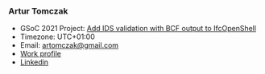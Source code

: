 ### Artur Tomczak

-   GSoC 2021 Project: [Add IDS validation with BCF output to
    IfcOpenShell](/wiki/Google_Summer_of_Code/2021)
-   Timezone: UTC+01:00
-   Email: artomczak@gmail.com
-   [Work profile](https://www.ntnu.edu/employees/artur.b.tomczak)
-   [Linkedin](https://www.linkedin.com/in/artur-tomczak-5b66444b/)
